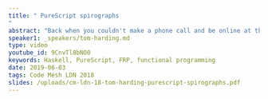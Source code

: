 ```yaml
---
title: " PureScript spirographs
"
abstract: "Back when you couldn't make a phone call and be online at the same time, Tom was obsessed with spirographs. Small, composable gears are composed to form beautiful complex structures; sounds familiar, doesn't it? In this talk, we'll explore PureScript, get a computer to draw some spirographs, and see how functional programming makes the code almost as pretty as the end result."
speaker1: _speakers/tom-harding.md
type: video
youtube_id: 9CnvTl8bNO0
keywords: Haskell, PureScript, FRP, functional programming
date: 2019-06-03
tags: Code Mesh LDN 2018
slides: /uploads/cm-ldn-18-tom-harding-purescript-spirographs.pdf
---
```



